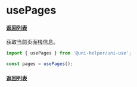# usePages

#### [返回列表](../readme.md)

获取当前页面栈信息。

```typescript
import { usePages } from '@uni-helper/uni-use';

const pages = usePages();
```

#### [返回列表](../readme.md)
